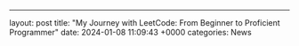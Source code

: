 ---
layout: post
title: "My Journey with LeetCode: From Beginner to Proficient Programmer"
date:   2024-01-08 11:09:43 +0000
categories: News
